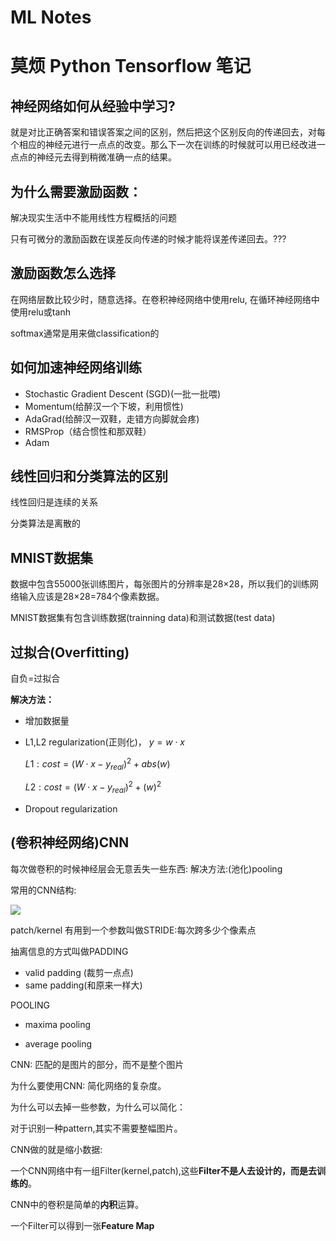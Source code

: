 # ML Notes
# 莫烦 Python Tensorflow 笔记

## **神经网络如何从经验中学习?**

就是对比正确答案和错误答案之间的区别，然后把这个区别反向的传递回去，对每个相应的神经元进行一点点的改变。那么下一次在训练的时候就可以用已经改进一点点的神经元去得到稍微准确一点的结果。

## **为什么需要激励函数：**

解决现实生活中不能用线性方程概括的问题

只有可微分的激励函数在误差反向传递的时候才能将误差传递回去。???

## 激励函数怎么选择

在网络层数比较少时，随意选择。在卷积神经网络中使用relu, 在循环神经网络中使用relu或tanh

softmax通常是用来做classification的



## 如何加速神经网络训练

- Stochastic Gradient Descent (SGD)(一批一批喂)
- Momentum(给醉汉一个下坡，利用惯性)
- AdaGrad(给醉汉一双鞋，走错方向脚就会疼)
- RMSProp（结合惯性和那双鞋）
- Adam

## 线性回归和分类算法的区别

线性回归是连续的关系

分类算法是离散的

## MNIST数据集

数据中包含55000张训练图片，每张图片的分辨率是28×28，所以我们的训练网络输入应该是28×28=784个像素数据。

MNIST数据集有包含训练数据(trainning data)和测试数据(test data)

## 过拟合(Overfitting)

自负=过拟合

**解决方法：**

- 增加数据量

- L1,L2 regularization(正则化)，
    $y = w\cdot x$

    $L1: cost = (W\cdot x - y_{real})^2 + abs(w)$

    $L2: cost = (W\cdot x - y_{real})^2 + (w)^2$

- Dropout regularization

## (卷积神经网络)CNN

每次做卷积的时候神经层会无意丢失一些东西: 解决方法:(池化)pooling

常用的CNN结构:

<img src="https://morvanzhou.github.io/static/results/ML-intro/cnn6.png">

patch/kernel 有用到一个参数叫做STRIDE:每次跨多少个像素点

抽离信息的方式叫做PADDING

- valid padding (裁剪一点点)
- same padding(和原来一样大)

POOLING

- maxima pooling 

- average pooling
 
CNN: 匹配的是图片的部分，而不是整个图片

为什么要使用CNN: 简化网络的复杂度。

为什么可以去掉一些参数，为什么可以简化：

对于识别一种pattern,其实不需要整幅图片。

CNN做的就是缩小数据:



一个CNN网络中有一组Filter(kernel,patch),这些**Filter不是人去设计的，而是去训练的**。 

CNN中的卷积是简单的**内积**运算。

一个Filter可以得到一张**Feature Map**

